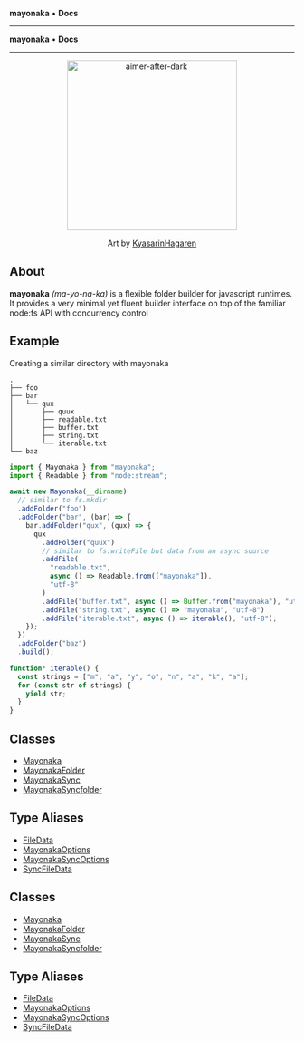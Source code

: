 **mayonaka** • **Docs**

***

**mayonaka** • **Docs**

---

<div align="center">

<img src="https://github.com/user-attachments/assets/1d00dcf1-f760-4741-bdfc-1af010a05b68" alt="aimer-after-dark" height="300">

Art by [KyasarinHagaren](docs/https://www.reddit.com/user/KyasarinHagaren)

</div>

## About

**mayonaka** _(ma-yo-na-ka)_ is a flexible folder builder for javascript runtimes. It provides a very minimal yet fluent builder interface on top of the familiar node:fs API with concurrency control

## Example

Creating a similar directory with mayonaka

```plaintext
.
├── foo
├── bar
│   └── qux
│       ├── quux
│       ├── readable.txt
│       ├── buffer.txt
│       ├── string.txt
│       └── iterable.txt
└── baz
```

```typescript
import { Mayonaka } from "mayonaka";
import { Readable } from "node:stream";

await new Mayonaka(__dirname)
  // similar to fs.mkdir
  .addFolder("foo")
  .addFolder("bar", (bar) => {
    bar.addFolder("qux", (qux) => {
      qux
        .addFolder("quux")
        // similar to fs.writeFile but data from an async source
        .addFile(
          "readable.txt",
          async () => Readable.from(["mayonaka"]),
          "utf-8"
        )
        .addFile("buffer.txt", async () => Buffer.from("mayonaka"), "utf-8")
        .addFile("string.txt", async () => "mayonaka", "utf-8")
        .addFile("iterable.txt", async () => iterable(), "utf-8");
    });
  })
  .addFolder("baz")
  .build();

function* iterable() {
  const strings = ["m", "a", "y", "o", "n", "a", "k", "a"];
  for (const str of strings) {
    yield str;
  }
}
```

## Classes

- [Mayonaka](_media/Class.Mayonaka.md)
- [MayonakaFolder](_media/Class.MayonakaFolder.md)
- [MayonakaSync](_media/Class.MayonakaSync.md)
- [MayonakaSyncfolder](_media/Class.MayonakaSyncfolder.md)

## Type Aliases

- [FileData](_media/TypeAlias.FileData.md)
- [MayonakaOptions](_media/TypeAlias.MayonakaOptions.md)
- [MayonakaSyncOptions](_media/TypeAlias.MayonakaSyncOptions.md)
- [SyncFileData](_media/TypeAlias.SyncFileData.md)

## Classes

- [Mayonaka](Class.Mayonaka.md)
- [MayonakaFolder](Class.MayonakaFolder.md)
- [MayonakaSync](Class.MayonakaSync.md)
- [MayonakaSyncfolder](Class.MayonakaSyncfolder.md)

## Type Aliases

- [FileData](TypeAlias.FileData.md)
- [MayonakaOptions](TypeAlias.MayonakaOptions.md)
- [MayonakaSyncOptions](TypeAlias.MayonakaSyncOptions.md)
- [SyncFileData](TypeAlias.SyncFileData.md)
